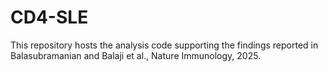# CD4-SLE
This repository hosts the analysis code supporting the findings reported in Balasubramanian and Balaji et al., Nature Immunology, 2025.
